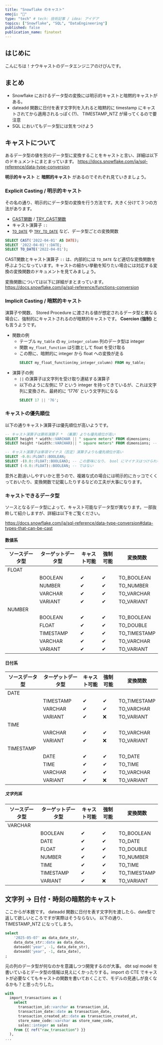 ```yaml
---
title: "Snowflake のキャスト"
emoji: "🏯"
type: "tech" # tech: 技術記事 / idea: アイデア
topics: ["Snowflake", "SQL", "DataEngineering"]
published: false
publication_name: finatext
---
```


## はじめに

こんにちは！ナウキャストのデータエンジニアのけびんです。



## まとめ

* Snowflake におけるデータ型の変換には明示的キャストと暗黙的キャストがある。
* dateadd 関数に日付を表す文字列を入れると暗黙的に timestamp にキャストされてから適用されるっぽく(?)、 TIMESTAMP_NTZ が帰ってくるので要注意
* SQL においてもデータ型には気をつけよう


## キャストについて

あるデータ型の値を別のデータ型に変換することをキャストと言い、詳細は以下のドキュメントにまとまっています。
https://docs.snowflake.com/ja/sql-reference/data-type-conversion

**明示的キャスト** と **暗黙的キャスト** があるのでそれぞれ見ていきましょう。

### Explicit Casting / 明示的キャスト

その名の通り、明示的にデータ型の変換を行う方法です。大きく分けて３つの方法があります。

* [CAST関数]( https://docs.snowflake.com/ja/sql-reference/functions/cast ) / [TRY_CAST関数]( https://docs.snowflake.com/ja/sql-reference/functions/try_cast )
* キャスト演算子 `::`
* [`TO_DATE`]( https://docs.snowflake.com/ja/sql-reference/functions/to_date ) や [`TRY_TO_DATE`]( https://docs.snowflake.com/ja/sql-reference/functions/try_to_date ) など、データ型ごとの変換関数

```sql
SELECT CAST('2022-04-01' AS DATE);
SELECT '2022-04-01'::DATE;
SELECT TO_DATE('2022-04-01');
```

CAST関数とキャスト演算子 `::` は、内部的には `TO_DATE` など適切な変換関数を呼ぶようになっています。キャストの細かい挙動を知りたい場合には対応する変換の変換関数のドキュメントを見てみましょう。

変換関数については以下に詳細がまとまっています。
https://docs.snowflake.com/ja/sql-reference/functions-conversion


### Implicit Casting / 暗黙的キャスト

演算子や関数、 Stored Procedure に渡される値が想定されるデータ型と異なる場合に、強制的にキャストされるのが暗黙的キャストです。 **Coercion (強制)** とも言うようです。

* 関数の例
  * テーブル `my_table` の `my_integer_column` 列のデータ型は integer
  * 関数 `my_float_function` は引数として float を受け取る
  * この際に、暗黙的に integer から float への変換が走る
    ```sql
    SELECT my_float_function(my_integer_column) FROM my_table;
    ```
* 演算子の例
  * `||` の演算子は文字列を受け取り連結する演算子
  * 以下のように左側に 17 という integer を持ってきているが、これは文字列に変換され、最終的に ‘1776’ という文字列になる
    ```sql
    SELECT 17 || '76';
    ```


### キャストの優先順位

以下の通りキャスト演算子は優先順位が高いようです。

```sql
-- キャスト演算子は算術演算子 * （乗算）よりも優先順位が高い
SELECT height * width::VARCHAR || " square meters" FROM dimensions;
SELECT height *(width::VARCHAR)|| " square meters" FROM dimensions; -- この意味になる

-- キャスト演算子は単項マイナス（否定）演算子よりも優先順位が高い
SELECT -0.0::FLOAT::BOOLEAN;
SELECT -(0.0::FLOAT::BOOLEAN); -- この意味になり、 bool にマイナスはつけられないのでエラーになる
SELECT (-0.0::FLOAT)::BOOLEAN; -- ではない
```

意外と勘違いしやすいかと思うので、複雑な式の場合には明示的にカッコでくくっておいたり、変換関数で記載したりするなどの工夫が大事になります。


### キャストできるデータ型

ソースとなるデータ型によって、キャスト可能なデータ型が異なります。一部抜粋して紹介しますが、詳細は以下をご覧ください。

https://docs.snowflake.com/ja/sql-reference/data-type-conversion#data-types-that-can-be-cast

#### 数値系

| ソースデータ型 | ターゲットデータ型 | キャスト可能 | 強制可能 | 変換関数      |
| -------------- | ------------------ | ------------ | -------- | ------------- |
| FLOAT          |                    |              |          |               |
|                | BOOLEAN            | ✔            | ✔        | TO\_BOOLEAN   |
|                | NUMBER             | ✔            | ✔        | TO\_NUMBER    |
|                | VARCHAR            | ✔            | ✔        | TO\_VARCHAR   |
|                | VARIANT            | ✔            | ✔        | TO\_VARIANT   |
| NUMBER         |                    |              |          |               |
|                | BOOLEAN            | ✔            | ✔        | TO\_BOOLEAN   |
|                | FLOAT              | ✔            | ✔        | TO\_DOUBLE    |
|                | TIMESTAMP          | ✔            | ✔        | TO\_TIMESTAMP |
|                | VARCHAR            | ✔            | ✔        | TO\_VARCHAR   |
|                | VARIANT            | ✔            | ✔        | TO\_VARIANT   |

#### 日付系

| ソースデータ型 | ターゲットデータ型 | キャスト可能 | 強制可能 | 変換関数      |
| -------------- | ------------------ | ------------ | -------- | ------------- |
| DATE           |                    |              |          |               |
|                | TIMESTAMP          | ✔            | ✔        | TO\_TIMESTAMP |
|                | VARCHAR            | ✔            | ✔        | TO\_VARCHAR   |
|                | VARIANT            | ✔            | ❌        | TO\_VARIANT   |
| TIME           |                    |              |          |               |
|                | VARCHAR            | ✔            | ✔        | TO\_VARCHAR   |
|                | VARIANT            | ✔            | ❌        | TO\_VARIANT   |
| TIMESTAMP      |                    |              |          |               |
|                | DATE               | ✔            | ✔        | TO\_DATE      |
|                | TIME               | ✔            | ✔        | TO\_TIME      |
|                | VARCHAR            | ✔            | ✔        | TO\_VARCHAR   |
|                | VARIANT            | ✔            | ❌        | TO\_VARIANT   |


##### 文字列系

| ソースデータ型 | ターゲットデータ型 | キャスト可能 | 強制可能 | 変換関数      |
| -------------- | ------------------ | ------------ | -------- | ------------- |
| VARCHAR        |                    |              |          |               |
|                | BOOLEAN            | ✔            | ✔        | TO\_BOOLEAN   |
|                | DATE               | ✔            | ✔        | TO\_DATE      |
|                | FLOAT              | ✔            | ✔        | TO\_DOUBLE    |
|                | NUMBER             | ✔            | ✔        | TO\_NUMBER    |
|                | TIME               | ✔            | ✔        | TO\_TIME      |
|                | TIMESTAMP          | ✔            | ✔        | TO\_TIMESTAMP |
|                | VARIANT            | ✔            | ❌        | TO\_VARIANT   |


## 文字列 → 日付・時刻の暗黙的キャスト

ここからが本題です。
dateadd 関数に日付を表す文字列を渡したら、date型で返して欲しいところですが実際はそうならない。
以下の通り、 TIMESTAMP_NTZ になってしまう。

```sql
select 
    '2025-05-07' as data_date_str,
    data_date_str::date as data_date,
    dateadd('year', -1, data_date_str),
    dateadd('year', -1, data_date),
;
```


元の列のデータ型が何なのかを意識しつつ開発するのが大事。 dbt sql model を書いているとデータ型の情報は見えにくかったりする。import の CTE でキャストが必要なくてもキャストの関数を書いておくことで、モデルの見通しが良くなるかも？と思ったりした。

```sql
with
  import_transactions as (
    select
      transaction_id::varchar as transaction_id,
      transaction_date::date as transaction_date,
      transaction_created_at::date as transaction_created_at,
      store_name_code::varchar as store_name_code,
      sales::integer as sales
    from {{ ref("raw_transaction") }}
  ),
...
```

